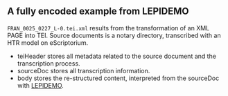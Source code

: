 ## A fully encoded example from LEPIDEMO

`FRAN_0025_0227_L-0.tei.xml` results from the transformation of an XML PAGE into TEI. Source documents is a notary directory, transcribed with an HTR model on eScriptorium.

* teiHeader stores all metadata related to the source document and the transcription process.
* sourceDoc stores all transcription information.
* body stores the re-structured content, interpreted from the sourceDoc with [LEPIDEMO](https://github.com/lectaurep/lepidemo).
